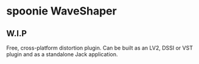 # spoonie WaveShaper

## W.I.P

Free, cross-platform distortion plugin. Can be built as an LV2, DSSI or VST plugin and as a standalone Jack application.
